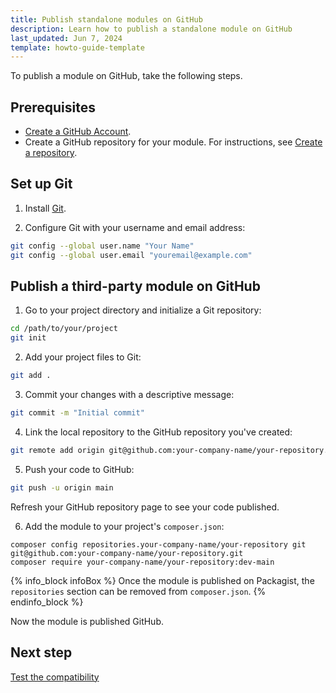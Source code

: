 ```yaml
---
title: Publish standalone modules on GitHub
description: Learn how to publish a standalone module on GitHub
last_updated: Jun 7, 2024
template: howto-guide-template
---
```


To publish a module on GitHub, take the following steps.


## Prerequisites

* [Create a GitHub Account](https://github.com/signup).
* Create a GitHub repository for your module. For instructions, see [Create a repository](https://docs.github.com/en/repositories/creating-and-managing-repositories/quickstart-for-repositories#create-a-repository).


## Set up Git

1. Install [Git](https://git-scm.com/).

2. Configure Git with your username and email address:

```bash
git config --global user.name "Your Name"
git config --global user.email "youremail@example.com"
```

## Publish a third-party module on GitHub

1. Go to your project directory and initialize a Git repository:

```bash
cd /path/to/your/project
git init
```

2. Add your project files to Git:

```bash
git add .
```

3. Commit your changes with a descriptive message:

```bash
git commit -m "Initial commit"
```

4. Link the local repository to the GitHub repository you've created:

```bash
git remote add origin git@github.com:your-company-name/your-repository.git
```

5. Push your code to GitHub:

```bash
git push -u origin main
```

  Refresh your GitHub repository page to see your code published.

6. Add the module to your project's `composer.json`:

```shell
composer config repositories.your-company-name/your-repository git git@github.com:your-company-name/your-repository.git
composer require your-company-name/your-repository:dev-main
```

{% info_block infoBox %}
Once the module is published on Packagist, the `repositories` section can be removed from `composer.json`.
{% endinfo_block %}

Now the module is published GitHub.


## Next step

[Test the compatibility](/docs/dg/dev/developing-standalone-modules/test-the-compatibility-of-standalone-modules.html)
